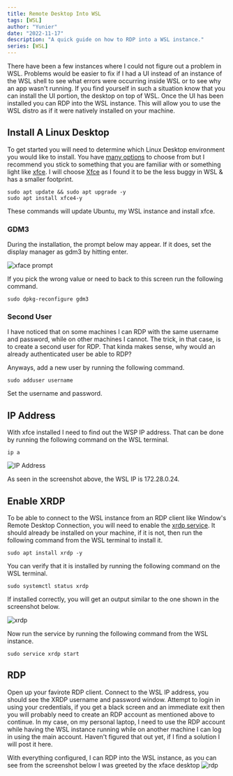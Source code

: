 ```yaml
---
title: Remote Desktop Into WSL
tags: [WSL]
author: "Yunier"
date: "2022-11-17"
description: "A quick guide on how to RDP into a WSL instance."
series: [WSL]
---
```


There have been a few instances where I could not figure out a problem in WSL. Problems would be easier to fix if I had a UI instead of an instance of the WSL shell to see what errors were occurring inside WSL or to see why an app wasn't running. If you find yourself in such a situation know that you can install the UI portion, the desktop on top of WSL. Once the UI has been installed you can RDP into the WSL instance. This will allow you to use the WSL distro as if it were natively installed on your machine.

## Install A Linux Desktop

To get started you will need to determine which Linux Desktop environment you would like to install. You have [many options](https://geekflare.com/linux-desktop-environment/) to choose from but I recommend you stick to something that you are familiar with or something light like [xfce](https://www.xfce.org/). I will choose [Xfce](https://www.xfce.org/) as I found it to be the less buggy in WSL & has a smaller footprint.

```shell
sudo apt update && sudo apt upgrade -y
sudo apt install xfce4-y
```

These commands will update Ubuntu, my WSL instance and install xfce.

### GDM3

During the installation, the prompt below may appear. If it does, set the display manager as gdm3 by hitting enter.

![xface prompt](/post/2022/remote-desktop-into-wsl/xfce-package-configuration.png)

If you pick the wrong value or need to back to this screen run the following command.

```shell
sudo dpkg-reconfigure gdm3
```

### Second User

I have noticed that on some machines I can RDP with the same username and password, while on other machines I cannot. The trick, in that case, is to create a second user for RDP. That kinda makes sense, why would an already authenticated user be able to RDP?

Anyways, add a new user by running the following command.

```shell
sudo adduser username
```

Set the username and password.

## IP Address

With xfce installed I need to find out the WSP IP address. That can be done by running the following command on the WSL terminal.

```shell
ip a
```

![IP Address](/post/2022/remote-desktop-into-wsl/ip-address.png)

As seen in the screenshot above, the WSL IP is 172.28.0.24.

## Enable XRDP

To be able to connect to the WSL instance from an RDP client like Window's Remote Desktop Connection, you will need to enable the [xrdp service](https://en.wikipedia.org/wiki/Xrdp). It should already be installed on your machine, if it is not, then run the following command from the WSL terminal to install it.

```shell
sudo apt install xrdp -y 
```

You can verify that it is installed by running the following command on the WSL terminal.

```shell
sudo systemctl status xrdp
```

If installed correctly, you will get an output similar to the one shown in the screenshot below.

![xrdp](/post/2022/remote-desktop-into-wsl/rdp-output.png)

Now run the service by running the following command from the WSL instance.

```shell
sudo service xrdp start
```

## RDP

Open up your favirote RDP client. Connect to the WSL IP address, you should see the XRDP username and password window. Attempt to login in using your credentials, if you get a black screen and an immediate exit then you will probably need to create an RDP account as mentioned above to continue. In my case, on my personal laptop, I need to use the RDP account while having the WSL instance running while on another machine I can log in using the main account. Haven't figured that out yet, if I find a solution I will post it here.

With everything configured, I can RDP into the WSL instance, as you can see from the screenshot below I was greeted by the xface desktop
![rdp](/post/2022/remote-desktop-into-wsl/rdp.png)
